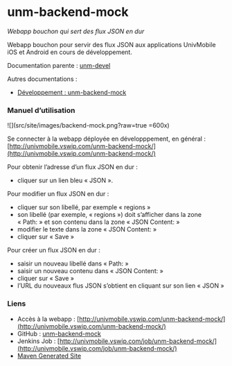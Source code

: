 unm-backend-mock
================

_Webapp bouchon qui sert des flux JSON en dur_

Webapp bouchon pour servir des flux JSON
aux applications UnivMobile iOS et Android
en cours de développement.

Documentation parente : [unm-devel](../README.md "Documentation parente : unm-devel/README.md")

Autres documentations :

  * [Développement : unm-backend-mock](Devel.md "Documentation : unm-backend-mock/Devel.md")

### Manuel d’utilisation

![](src/site/images/backend-mock.png?raw=true =600x)

Se connecter à la webapp déployée en développpement, en général :
[http://univmobile.vswip.com/unm-backend-mock/](http://univmobile.vswip.com/unm-backend-mock/)

Pour obtenir l’adresse d’un flux JSON en dur : 

  * cliquer sur un lien bleu « JSON ».

Pour modifier un flux JSON en dur :

  * cliquer sur son libellé, par exemple « regions »
  * son libellé (par exemple, « regions ») doit s’afficher dans la zone « Path: » et son contenu dans 
  la zone « JSON Content: »
  * modifier le texte dans la zone « JSON Content: »
  * cliquer sur « Save »

Pour créer un flux JSON en dur :
  
  * saisir un nouveau libellé dans « Path: »
  * saisir un nouveau contenu dans « JSON Content: »
  * cliquer sur « Save »
  * l’URL du nouveaux flus JSON s’obtient en cliquant sur son lien « JSON »
  
### Liens

  * Accès à la webapp : [http://univmobile.vswip.com/unm-backend-mock/](http://univmobile.vswip.com/unm-backend-mock/)
  * GitHub : [unm-backend-mock](https://github.com/univmobile/unm-devel/tree/develop/unm-backend-mock "Projet unm-backend-mock dans GitHub")
  * Jenkins Job : [http://univmobile.vswip.com/job/unm-backend-mock/](http://univmobile.vswip.com/job/unm-backend-mock/)
  * [Maven Generated Site](http://univmobile.vswip.com/nexus/content/sites/pub/unm-backend-mock/0.0.4/ "Maven Generated Site: unm-backend-mock:0.0.4")
